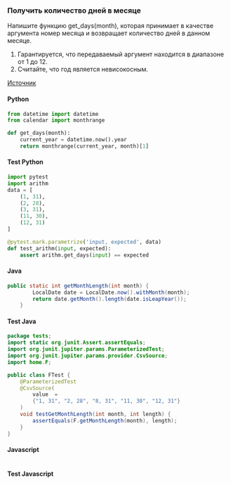 ### Получить количество дней в месяце

Напишите функцию get_days(month), которая принимает в качестве аргумента номер месяца и возвращает количество дней в данном месяце.  

1. Гарантируется, что передаваемый аргумент находится в диапазоне от 1 до 12.
2. Считайте, что год является невисокосным.

[Источник](https://stepik.org/lesson/331754/step/7?thread=solutions&unit=315133) 

<!-- tabs:start -->

#### **Python**
```python
from datetime import datetime
from calendar import monthrange

def get_days(month):
    current_year = datetime.now().year
    return monthrange(current_year, month)[1]
```
#### **Test Python**
```python
import pytest
import arithm
data = [
    (1, 31),
    (2, 28),
    (3, 31),
    (11, 30),
    (12, 31)
]

@pytest.mark.parametrize('input, expected', data)
def test_arithm(input, expected):
    assert arithm.get_days(input) == expected
```

#### **Java**
```java
public static int getMonthLength(int month) {
        LocalDate date = LocalDate.now().withMonth(month);
        return date.getMonth().length(date.isLeapYear());
    }
```
#### **Test Java**
```java
package tests;
import static org.junit.Assert.assertEquals;
import org.junit.jupiter.params.ParameterizedTest;
import org.junit.jupiter.params.provider.CsvSource;
import home.F;

public class FTest {
    @ParameterizedTest
    @CsvSource(
        value  = 
        {"1, 31", "2, 28", "8, 31", "11, 30", "12, 31"}
    )
    void testGetMonthLength(int month, int length) {
        assertEquals(F.getMonthLength(month), length);
    }
}
```
#### **Javascript**
```javascript

```

#### **Test Javascript**
```javascript

```

<!-- tabs:end -->

